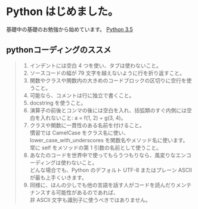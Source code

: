 # Python はじめました。

基礎中の基礎のお勉強から始めています。
[Python 3.5](http://docs.python.jp/3.5/tutorial/)

## pythonコーディングのススメ

> 1. インデントには空白 4 つを使い、タブは使わないこと。  
> 1. ソースコードの幅が 79 文字を越えないように行を折り返すこと。  
> 1. 関数やクラスや関数内の大きめのコードブロックの区切りに空行を使うこと。  
> 1. 可能なら、コメントは行に独立で書くこと。  
> 1. docstring を使うこと。  
> 1. 演算子の前後とコンマの後には空白を入れ、括弧類のすぐ内側には空白を入れないこと: a = f(1, 2) + g(3, 4)。
> 1. クラスや関数に一貫性のある名前を付けること。  
慣習では CamelCase をクラス名に使い、lower_case_with_underscores を関数名やメソッド名に使います。  
常に self をメソッドの第 1 引数の名前として使うこと。  
> 1. あなたのコードを世界中で使ってもらうつもりなら、風変りなエンコーディングは使わないこと。  
どんな場合でも、Python のデフォルト UTF-8 またはプレーン ASCII が最も上手くいきます。
> 1. 同様に、ほんの少しでも他の言語を話す人がコードを読んだりメンテナンスする可能性があるのであれば、  
非 ASCII 文字も識別子に使うべきではありません。



